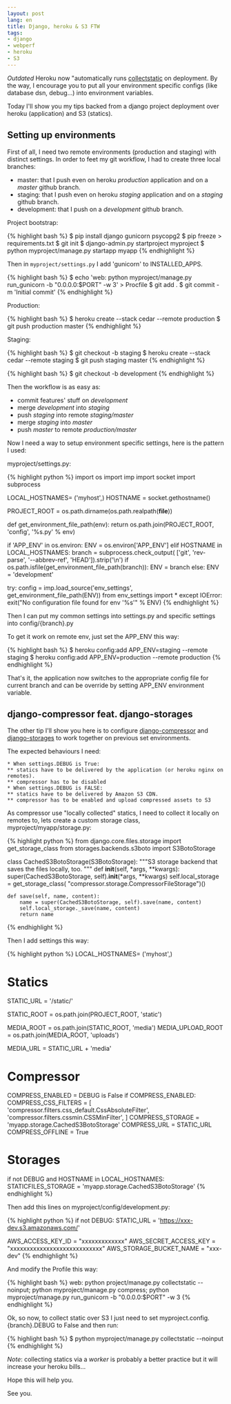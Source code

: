 ```yaml
---
layout: post
lang: en
title: Django, heroku & S3 FTW
tags:
- django
- webperf
- heroku
- S3
---
```


<p class="alert"><i>Outdated</i> Heroku now "automatically runs <a href="https://devcenter.heroku.com/articles/django-assets">collectstatic</a> on deployment.
    By the way, I encourage you to put all your environment specific configs (like database dsn, debug...) into environment variables.</p>

Today I'll show you my tips backed from a django project deployment over heroku (application) and S3 (statics).

## Setting up environments

First of all, I need two remote environments (production and staging) with distinct settings. In order to feet my git workflow, I had to create three local branches:

* master: that I push even on heroku _production_ application and on a _master_ github branch.
* staging: that I push even on heroku _staging_ application and on a _staging_ github branch.
* development: that I push on a _development_ github branch.

Project bootstrap:

{% highlight bash %}
$ pip install django gunicorn psycopg2
$ pip freeze > requirements.txt
$ git init
$ django-admin.py startproject myproject
$ python myproject/manage.py startapp myapp
{% endhighlight %}

Then in `myproject/settings.py` I add 'gunicorn' to INSTALLED_APPS.

{% highlight bash %}
$ echo 'web: python myproject/manage.py run_gunicorn -b "0.0.0.0:$PORT" -w 3' > Procfile
$ git add .
$ git commit -m 'Initial commit'
{% endhighlight %}

Production:

{% highlight bash %}
$ heroku create --stack cedar --remote production
$ git push production master
{% endhighlight %}

Staging:

{% highlight bash %}
$ git checkout -b staging
$ heroku create --stack cedar --remote staging
$ git push staging master
{% endhighlight %}

{% highlight bash %}
$ git checkout -b development
{% endhighlight %}

Then the workflow is as easy as:

* commit features' stuff on _development_
* merge _development_ into _staging_
* push _staging_ into remote _staging/master_
* merge _staging_ into _master_
* push _master_ to remote _production/master_

Now I need a way to setup environment specific settings, here is the pattern I used:

myproject/settings.py:

{% highlight python %}
import os
import imp
import socket
import subprocess


LOCAL_HOSTNAMES= ('myhost',)
HOSTNAME = socket.gethostname()

PROJECT_ROOT = os.path.dirname(os.path.realpath(__file__))

def get_environment_file_path(env):
    return os.path.join(PROJECT_ROOT, 'config', '%s.py' % env)

if 'APP_ENV' in os.environ:
    ENV = os.environ['APP_ENV']
elif HOSTNAME in LOCAL_HOSTNAMES:
    branch = subprocess.check_output(
        ['git', 'rev-parse', '--abbrev-ref', 'HEAD']).strip('\n')
    if os.path.isfile(get_environment_file_path(branch)):
        ENV = branch
    else:
        ENV = 'development'

try:
    config = imp.load_source('env_settings', get_environment_file_path(ENV))
    from env_settings import *
except IOError:
    exit("No configuration file found for env '%s'" % ENV)
{% endhighlight %}

Then I can put my common settings into settings.py and specific settings into config/{branch}.py

To get it work on remote env, just set the APP_ENV this way:

{% highlight bash %}
$ heroku config:add APP_ENV=staging --remote staging
$ heroku config:add APP_ENV=production --remote production
{% endhighlight %}

That's it, the application now switches to the appropriate config file for current branch and can be override by setting APP_ENV environment variable.

## django-compressor feat. django-storages

The other tip I'll show you here is to configure [django-compressor](https://github.com/jezdez/django_compressor) and [django-storages](http://code.larlet.fr/django-storages/) to work together on previous set environments.

The expected behaviours I need:

	* When settings.DEBUG is True:
	** statics have to be delivered by the application (or heroku nginx on remotes).
	** compressor has to be disabled
	* When settings.DEBUG is FALSE:
	** statics have to be delivered by Amazon S3 CDN.
	** compressor has to be enabled and upload compressed assets to S3

As compressor use "locally collected" statics, I need to collect it locally on remotes to, lets create a custom storage class, myproject/myapp/storage.py:

{% highlight python %}
from django.core.files.storage import get_storage_class
from storages.backends.s3boto import S3BotoStorage

class CachedS3BotoStorage(S3BotoStorage):
    """S3 storage backend that saves the files locally, too.
    """
    def __init__(self, *args, **kwargs):
        super(CachedS3BotoStorage, self).__init__(*args, **kwargs)
        self.local_storage = get_storage_class(
            "compressor.storage.CompressorFileStorage")()

    def save(self, name, content):
        name = super(CachedS3BotoStorage, self).save(name, content)
        self.local_storage._save(name, content)
        return name
{% endhighlight %}

Then I add settings this way:

{% highlight python %}
LOCAL_HOSTNAMES= ('myhost',)
# Statics
STATIC_URL = '/static/'

STATIC_ROOT = os.path.join(PROJECT_ROOT, 'static')

MEDIA_ROOT = os.path.join(STATIC_ROOT, 'media')
MEDIA_UPLOAD_ROOT = os.path.join(MEDIA_ROOT, 'uploads')

MEDIA_URL = STATIC_URL + 'media'

# Compressor
COMPRESS_ENABLED = DEBUG is False
if COMPRESS_ENABLED:
    COMPRESS_CSS_FILTERS = [
        'compressor.filters.css_default.CssAbsoluteFilter',
        'compressor.filters.cssmin.CSSMinFilter',
    ]
    COMPRESS_STORAGE = 'myapp.storage.CachedS3BotoStorage'
    COMPRESS_URL = STATIC_URL
    COMPRESS_OFFLINE = True

# Storages
if not DEBUG and HOSTNAME in LOCAL_HOSTNAMES:
    STATICFILES_STORAGE = 'myapp.storage.CachedS3BotoStorage'
{% endhighlight %}

Then add this lines on myproject/config/development.py:

{% highlight python %}
if not DEBUG:
    STATIC_URL = 'https://xxx-dev.s3.amazonaws.com/'

AWS_ACCESS_KEY_ID = "xxxxxxxxxxxxx"
AWS_SECRET_ACCESS_KEY = "xxxxxxxxxxxxxxxxxxxxxxxxxxxx"
AWS_STORAGE_BUCKET_NAME = "xxx-dev"
{% endhighlight %}

And modify the Profile this way:

{% highlight bash %}
web: python project/manage.py collectstatic --noinput; python myproject/manage.py compress; python myproject/manage.py run_gunicorn -b "0.0.0.0:$PORT" -w 3
{% endhighlight %}

Ok, so now, to collect static over S3 I just need to set myproject.config.{branch}.DEBUG to False and then run:

{% highlight bash %}
$ python myproject/manage.py collectstatic --noinput
{% endhighlight %}

_Note_: collecting statics via a _worker_ is probably a better practice but it will increase your heroku bills...

Hope this will help you.

See you.
